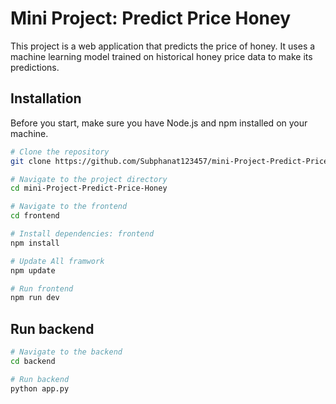 # Mini Project: Predict Price Honey

This project is a web application that predicts the price of honey. It uses a machine learning model trained on historical honey price data to make its predictions.

## Installation

Before you start, make sure you have Node.js and npm installed on your machine.

```bash
# Clone the repository
git clone https://github.com/Subphanat123457/mini-Project-Predict-Price-Honey.git

# Navigate to the project directory
cd mini-Project-Predict-Price-Honey

# Navigate to the frontend
cd frontend

# Install dependencies: frontend
npm install

# Update All framwork
npm update

# Run frontend
npm run dev

```
## Run backend
```bash
# Navigate to the backend
cd backend

# Run backend
python app.py
```


